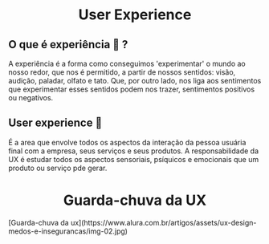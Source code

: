 <h1 align="center">
  User Experience
</h1>

## O que é experiência 🧠 ?

A experiência é a forma como conseguimos 'experimentar' o mundo ao nosso redor, que nos é permitido, a partir de nossos sentidos: visão, audição, paladar, olfato e tato. Que, por outro lado, nos liga aos sentimentos que experimentar esses sentidos podem nos trazer, sentimentos positivos ou negativos.

## User experience 👤
É a area que envolve todos os aspectos da interação da pessoa usuária final com a empresa, seus serviços e seus produtos. A responsabilidade da UX é estudar todos os aspectos sensoriais, psíquicos e emocionais que um produto ou serviço pde gerar.

<h1 align="center">Guarda-chuva da UX</h1> 
[Guarda-chuva da ux](https://www.alura.com.br/artigos/assets/ux-design-medos-e-insegurancas/img-02.jpg)
